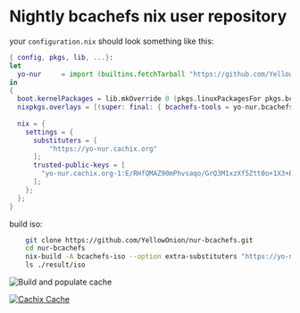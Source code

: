 # Nightly bcachefs nix user repository

your `configuration.nix` should look something like this:
```nix
{ config, pkgs, lib, ...}:
let
  yo-nur     = import (builtins.fetchTarball "https://github.com/YellowOnion/nur-bcachefs/archive/master.tar.gz") {};
in
{
  boot.kernelPackages = lib.mkOverride 0 (pkgs.linuxPackagesFor pkgs.bcachefs-kernel);
  nixpkgs.overlays = [(super: final: { bcachefs-tools = yo-nur.bcachefs-tools;})];
  
  nix = {
    settings = {
      substituters = [
          "https://yo-nur.cachix.org"
      ];
      trusted-public-keys = [
        "yo-nur.cachix.org-1:E/RHfQMAZ90mPhvsaqo/GrQ3M1xzXf5Ztt0o+1X3+Bs="
      ];
    };
  };
}
```

build iso:

```bash
    git clone https://github.com/YellowOnion/nur-bcachefs.git
    cd nur-bcachefs
    nix-build -A bcachefs-iso --option extra-substituters "https://yo-nur.cachix.org" --option extra-trusted-public-keys "yo-nur.cachix.org-1:E/RHfQMAZ90mPhvsaqo/GrQ3M1xzXf5Ztt0o+1X3+Bs="
    ls ./result/iso
```

<!-- Remove this if you don't use github actions -->
![Build and populate cache](https://github.com/YellowOnion/nur-bcachefs/workflows/Build%20and%20populate%20cache/badge.svg)

<!--
Uncomment this if you use travis:

[![Build Status](https://travis-ci.com/<YOUR_TRAVIS_USERNAME>/nur-packages.svg?branch=master)](https://travis-ci.com/<YOUR_TRAVIS_USERNAME>/nur-packages)
-->
[![Cachix Cache](https://img.shields.io/badge/cachix-yo-nur-blue.svg)](https://yo-nur.cachix.org)

